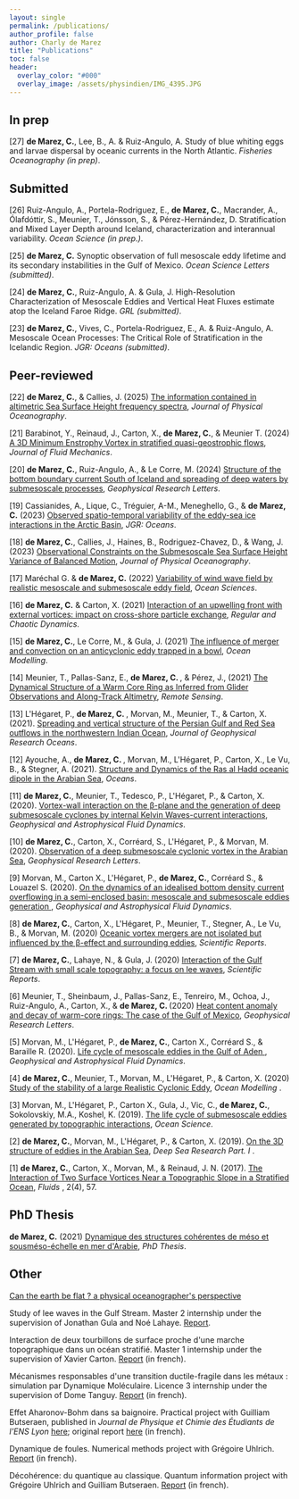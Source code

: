```yaml
---
layout: single 
permalink: /publications/
author_profile: false
author: Charly de Marez
title: "Publications"
toc: false
header:
  overlay_color: "#000"
  overlay_image: /assets/physindien/IMG_4395.JPG
---
```



## In prep

<p>  [27] <b>de Marez, C.</b>,  Lee, B., A. &amp; Ruiz-Angulo, A. Study of blue whiting eggs and larvae dispersal by oceanic currents in the North Atlantic. <i>Fisheries Oceanography (in prep)</i>.</p>


## Submitted

<p>  [26] Ruiz-Angulo, A., Portela-Rodriguez, E., <b>de Marez, C.</b>, Macrander, A., Ólafdóttir, S., Meunier, T., Jónsson, S., &amp;  Pérez-Hernández, D. Stratification and Mixed Layer Depth around Iceland, characterization and interannual variability. <i>Ocean Science (in prep.)</i>.</p>
<p>  [25] <b>de Marez, C.</b> Synoptic observation of full mesoscale eddy lifetime and its secondary instabilities in the Gulf of Mexico. <i>Ocean Science Letters (submitted)</i>.</p>
<p>  [24] <b>de Marez, C.</b>,  Ruiz-Angulo, A. &amp;  Gula, J. High-Resolution Characterization of Mesoscale Eddies and Vertical Heat Fluxes estimate atop the Iceland Faroe Ridge. <i>GRL (submitted)</i>.</p>
<p>  [23] <b>de Marez, C.</b>,  Vives, C., Portela-Rodriguez, E., A. &amp; Ruiz-Angulo, A. Mesoscale Ocean Processes: The Critical Role of Stratification in the Icelandic Region. <i>JGR: Oceans (submitted)</i>.</p>

## Peer-reviewed

<p>  [22] <b>de Marez, C.</b>, &amp;  Callies, J. (2025) <a href="https://journals.ametsoc.org/view/journals/phoc/aop/JPO-D-24-0113.1/JPO-D-24-0113.1.xml">The information contained in altimetric Sea Surface Height frequency spectra</a>, <i>Journal of Physical Oceanography</i>.</p>
<p>  [21] Barabinot, Y., Reinaud, J., Carton, X., <b>de Marez, C.</b>, &amp;  Meunier T. (2024) <a href="https://www.cambridge.org/core/journals/journal-of-fluid-mechanics/article/3d-minimumenstrophy-vortex-in-stratified-quasigeostrophic-flows/AD410914EA148F21E201CAC86FDA75EC">A 3D Minimum Enstrophy Vortex in stratified quasi-geostrophic flows</a>, <i>Journal of Fluid Mechanics</i>.</p>
<p>  [20] <b>de Marez, C.</b>, Ruiz-Angulo, A., &amp; Le Corre, M. (2024) <a href="https://agupubs.onlinelibrary.wiley.com/doi/10.1029/2023GL107508"> Structure of the bottom boundary current South of Iceland and spreading of deep waters by submesoscale processes</a>, <i>Geophysical Research Letters</i>.</p>
<p>  [19] Cassianides, A., Lique, C., Tréguier, A-M., Meneghello, G., &amp; <b>de Marez, C.</b> (2023) <a href="https://agupubs.onlinelibrary.wiley.com/doi/full/10.1029/2022JC019469"> Observed spatio-temporal variability of the eddy-sea ice interactions in the Arctic Basin</a>, <i>JGR: Oceans</i>.</p> 
<p>  [18] <b>de Marez, C.</b>, Callies, J., Haines, B., Rodriguez-Chavez, D., &amp; Wang, J. (2023) <a href="https://journals.ametsoc.org/view/journals/phoc/aop/JPO-D-22-0188.1/JPO-D-22-0188.1.xml?tab_body=abstract-display">Observational Constraints on the Submesoscale Sea Surface Height Variance of Balanced Motion</a>, <i>Journal of Physical Oceanography</i>.</p> 
<p>  [17] Maréchal G. &amp; <b>de Marez, C.</b> (2022) <a href="https://os.copernicus.org/articles/18/1275/2022/">Variability of wind wave field by realistic mesoscale and submesoscale eddy field</a>, <i>Ocean Sciences</i>.</p> 
<p>  [16] <b>de Marez, C.</b> &amp; Carton, X. (2021) <a href="https://link.springer.com/article/10.1134/S1560354721050063">Interaction of an upwelling front with external vortices: impact on cross-shore particle exchange</a>, <i>Regular and Chaotic Dynamics</i>.</p> 
<p>  [15] <b>de Marez, C.</b>, Le Corre, M., &amp; Gula, J. (2021)  <a href="https://www.sciencedirect.com/science/article/abs/pii/S146350032100127X">The influence of merger and convection on an anticyclonic eddy trapped in a bowl</a>, <i>Ocean Modelling</i>.</p> 
<p>  [14] Meunier, T., Pallas-Sanz, E., <b>de Marez, C. </b>, &amp; Pérez, J., (2021) <a href="https://www.mdpi.com/2072-4292/13/13/2456">The Dynamical Structure of a Warm Core Ring as Inferred from Glider Observations and Along-Track Altimetry</a>, <i>Remote Sensing</i>.</p>
<p>  [13] L'Hégaret, P., <b>de Marez, C. </b>, Morvan, M., Meunier, T., &amp;  Carton, X. (2021). <a href="https://agupubs.onlinelibrary.wiley.com/doi/10.1029/2019JC015983"> Spreading and vertical structure of the Persian Gulf and Red Sea outflows in the northwestern Indian Ocean</a>, <i>Journal of Geophysical Research Oceans</i>.</p>
<p>  [12] Ayouche, A., <b>de Marez, C. </b>, Morvan, M., L'Hégaret, P., Carton, X., Le Vu, B., &amp; Stegner, A. (2021). <a href="https://www.mdpi.com/2673-1924/2/1/7"> Structure and Dynamics of the Ras al Hadd oceanic dipole in the Arabian Sea</a>, <i>Oceans</i>.</p>
<p>  [11] <b>de Marez, C.</b>, Meunier, T., Tedesco, P., L'Hégaret, P., &amp; Carton, X. (2020). <a href="https://www.tandfonline.com/doi/full/10.1080/03091929.2020.1772779">Vortex-wall interaction on the &beta;-plane and the generation of deep submesoscale cyclones by internal Kelvin Waves-current interactions</a>, <i>Geophysical and Astrophysical Fluid Dynamics</i>.</p>
<p>  [10] <b>de Marez, C.</b>, Carton, X., Corréard, S., L'Hégaret, P., &amp; Morvan, M. (2020). <a href="https://agupubs.onlinelibrary.wiley.com/doi/abs/10.1029/2020GL087881">Observation of a deep submesoscale cyclonic vortex in the Arabian Sea</a>, <i>Geophysical Research Letters</i>.</p>
<p>  [9] Morvan, M., Carton X., L'Hégaret, P., <b>de Marez, C.</b>, Corréard S., &amp; Louazel S. (2020). <a href="https://www.tandfonline.com/doi/abs/10.1080/03091929.2020.1747058">On the dynamics of an idealised bottom density current overflowing in a semi-enclosed basin: mesoscale and submesoscale eddies generation </a>, <i>Geophysical and Astrophysical Fluid Dynamics</i>.</p>
<p>  [8] <b>de Marez, C.</b>, Carton, X., L'Hégaret, P., Meunier, T., Stegner, A., Le Vu, B., &amp; Morvan, M. (2020) <a href="https://www.nature.com/articles/s41598-020-59800-y"> Oceanic vortex mergers are not isolated but influenced by the &beta;-effect and surrounding eddies</a>, <i>Scientific Reports</i>.</p>
<p>  [7] <b>de Marez, C.</b>, Lahaye, N., &amp; Gula, J. (2020) <a href="https://www.nature.com/articles/s41598-020-59297-5"> Interaction of the Gulf Stream with small scale topography: a focus on lee waves</a>, <i>Scientific Reports</i>.</p> 
<p>  [6] Meunier, T., Sheinbaum, J., Pallas-Sanz, E., Tenreiro, M., Ochoa, J., Ruiz-Angulo, A., Carton, X., &amp;  <b>de Marez, C. </b> (2020)  <a href="https://agupubs.onlinelibrary.wiley.com/doi/full/10.1029/2019GL085600">Heat content anomaly and decay of warm-core rings: The case of the Gulf of Mexico</a>, <i>Geophysical Research Letters</i>.</p>
<p>  [5] Morvan, M., L'Hégaret, P., <b>de Marez, C.</b>, Carton X., Corréard S., &amp; Baraille R. (2020). <a href="https://www.tandfonline.com/doi/full/10.1080/03091929.2019.1708348">Life cycle of mesoscale eddies in the Gulf of Aden </a>, <i>Geophysical and Astrophysical Fluid Dynamics</i>.</p>
<p>  [4] <b>de Marez, C.</b>, Meunier, T., Morvan, M., L'Hégaret, P., &amp; Carton, X. (2020) <a href="https://www.sciencedirect.com/science/article/pii/S1463500319302148">Study of the stability of a large Realistic Cyclonic Eddy</a>, <i>Ocean Modelling </i>.</p>
<p>  [3] Morvan, M., L'Hégaret, P., Carton X., Gula, J., Vic, C., <b>de Marez, C.</b>, Sokolovskiy, M.A., Koshel, K. (2019). <a href="https://www.ocean-sci.net/15/1531/2019/">The life cycle of submesoscale eddies generated by topographic interactions</a>, <i>Ocean Science</i>.</p>
<p>  [2] <b>de Marez, C.</b>, Morvan, M., L'Hégaret, P., &amp; Carton, X. (2019). <a href="https://www.sciencedirect.com/science/article/pii/S0967063718303650">On the 3D structure of eddies in the Arabian Sea</a>, <i>Deep Sea Research Part. I </i>.</p>
<p>  [1] <b>de Marez, C.</b>, Carton, X., Morvan, M., &amp; Reinaud, J. N. (2017). <a href="https://www.mdpi.com/2311-5521/2/4/57">The Interaction of Two Surface Vortices Near a Topographic Slope in a Stratified Ocean</a>, <i>Fluids</i> , 2(4), 57.</p>

## PhD Thesis

<p>  <b>de Marez, C.</b> (2021) <a href="http://www.theses.fr/2021BRES0064"> Dynamique des structures cohérentes de méso et sousméso-échelle en mer d'Arabie</a>, <i>PhD Thesis</i>.</p> 

## Other 

<p> <a href="https://arxiv.org/abs/2001.01521">Can the earth be flat ? a physical oceanographer's perspective</a><p> 
<p> Study of lee waves in the Gulf Stream. Master 2 internship under the supervision of Jonathan Gula and Noé Lahaye. <a href="/assets/Rapport_M2_marine_sciences_Charly_DE-MAREZ.pdf">Report</a>.<p> 
<p> Interaction de deux tourbillons de surface proche d'une marche topographique dans un océan stratifié. Master 1 internship under the supervision of Xavier Carton. <a href="/assets/Rapport_M1_Charly_De-Marez.pdf">Report</a> (in french).<p> 
<p> Mécanismes responsables d'une transition ductile-fragile dans les métaux : simulation par Dynamique Moléculaire. Licence 3 internship under the supervision of Dome Tanguy. <a href="/assets/DE-MAREZ_Charly_Rapport_L3.pdf">Report</a> (in french).<p> 
<p> Effet Aharonov-Bohm dans sa baignoire. Practical project with Guilliam Butseraen, published in <i>Journal de Physique et Chimie des Étudiants de l'ENS Lyon</i> <a href="http://www.ens-lyon.fr/MasterSDM/sites/default/files/2021-05/JPCE_mai_2021-compr1.pdf">here</a>; original report <a href="/assets/RapportTP_effetAB_DE-MAREZ_BUTSERAEN.pdf">here</a> (in french).<p> 
<p> Dynamique de foules. Numerical methods project with Grégoire Uhlrich. <a href="/assets/projet_guhlrich_cdemarez.pdf">Report</a> (in french).<p> 
<p> Décohérence: du quantique au classique. Quantum information project with Grégoire Uhlrich and Guilliam Butseraen. <a href="/assets/Decoherence_BUTSERAEN_DE-MAREZ_UHLRICH.pdf">Report</a> (in french).<p> 




